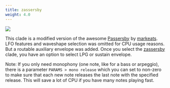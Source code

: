 ```yaml
---
title: zassersby
weight: 4.0
---
```


<img src="/static/zassersby.png" class="fr">

This clade is a modified version of the awesome [Passersby](https://github.com/markwheeler/passersby) by [markeats](https://github.com/markwheeler). LFO features and waveshape selection was omitted for CPU usage reasons. But a routable auxiliary envelope was added. Once you select the [zassersby](#zassersby) clade, you have an option to select LPG or sustain envelope. 

Note: If you only need monophony (one note, like for a bass or arpeggio), there is a parameter `PARAMS > mono release` which you can set to non-zero to make sure that each new note releases the last note with the specified release. This will save a lot of CPU if you have many notes playing fast.